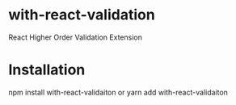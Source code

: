# with-react-validation
React Higher Order Validation Extension
# Installation
npm install with-react-validaiton
or
yarn add with-react-validaiton
